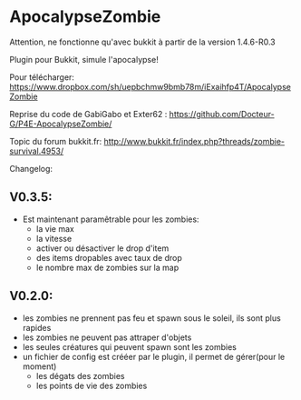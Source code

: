 ApocalypseZombie
================

Attention, ne fonctionne qu'avec bukkit à partir de la version 1.4.6-R0.3

Plugin pour Bukkit, simule l'apocalypse!

Pour télécharger: https://www.dropbox.com/sh/uepbchmw9bmb78m/iExaihfp4T/ApocalypseZombie

Reprise du code de GabiGabo et Exter62 : https://github.com/Docteur-G/P4E-ApocalypseZombie/

Topic du forum bukkit.fr: http://www.bukkit.fr/index.php?threads/zombie-survival.4953/

Changelog:

V0.3.5:
-------
- Est maintenant paramêtrable pour les zombies:
    - la vie max
    - la vitesse
    - activer ou désactiver le drop d'item
    - des items dropables avec taux de drop
    - le nombre max de zombies sur la map

V0.2.0:
-------
- les zombies ne prennent pas feu et spawn sous le soleil, ils sont plus rapides
- les zombies ne peuvent pas attraper d'objets
- les seules créatures qui peuvent spawn sont les zombies
- un fichier de config est crééer par le plugin, il permet de gérer(pour le moment)
  - les dégats des zombies
  - les points de vie des zombies
